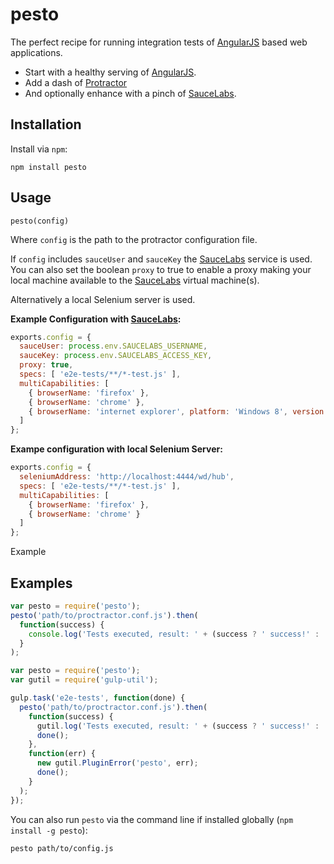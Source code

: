 pesto
=======

The perfect recipe for running integration tests of [AngularJS](https://angularjs.org/) based web applications.

* Start with a healthy serving of [AngularJS](https://angularjs.org/).
* Add a dash of [Protractor](http://angular.github.io/protractor/)
* And optionally enhance with a pinch of [SauceLabs](http://www.saucelabs.com).

## Installation

Install via `npm`:

```
npm install pesto
```

## Usage

```
pesto(config)
```

Where `config` is the path to the protractor configuration file.  

If `config` includes `sauceUser` and `sauceKey` the [SauceLabs](http://www.saucelabs.com) service is used. You can also set the boolean `proxy` to true to enable a proxy making your local machine available to the [SauceLabs](http://www.saucelabs.com) virtual machine(s).

Alternatively a local Selenium server is used.

**Example Configuration with [SauceLabs](http://www.saucelabs.com):**

```javascript
exports.config = {
  sauceUser: process.env.SAUCELABS_USERNAME,
  sauceKey: process.env.SAUCELABS_ACCESS_KEY,
  proxy: true,
  specs: [ 'e2e-tests/**/*-test.js' ],
  multiCapabilities: [
    { browserName: 'firefox' },
    { browserName: 'chrome' },
    { browserName: 'internet explorer', platform: 'Windows 8', version: '10' }
  ]
};
```

**Exampe configuration with local Selenium Server:**

```javascript
exports.config = {
  seleniumAddress: 'http://localhost:4444/wd/hub',
  specs: [ 'e2e-tests/**/*-test.js' ],
  multiCapabilities: [
    { browserName: 'firefox' },
    { browserName: 'chrome' }
  ]
};
```

Example


## Examples

```javascript
var pesto = require('pesto');
pesto('path/to/proctractor.conf.js').then(
  function(success) {
    console.log('Tests executed, result: ' + (success ? ' success!' : 'failure... :('));
  }
);
```

```javascript
var pesto = require('pesto');
var gutil = require('gulp-util');

gulp.task('e2e-tests', function(done) {
  pesto('path/to/proctractor.conf.js').then(
    function(success) {
      gutil.log('Tests executed, result: ' + (success ? ' success!' : 'failure... :('));
      done();
    },
    function(err) {
      new gutil.PluginError('pesto', err);
      done();
    }
  );
});
```

You can also run `pesto` via the command line if installed globally (`npm install -g pesto`):

```shell
pesto path/to/config.js
```
